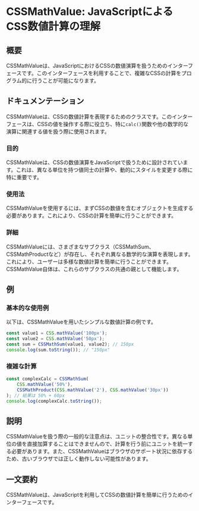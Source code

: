 <!--
Meta Description: # CSSMathValue: JavaScriptによるCSS数値計算の理解 ## 概要 CSSMathValueは、JavaScriptにおけるCSSの数値演算を扱うためのインターフェースです。このインターフェースを利用することで、複雑なCSSの計算をプログラム的に行うことが可能になります。 #...
Meta Keywords: css, mathvalue, cssmathvalueは, const, cssmathsum
-->

# CSSMathValue: JavaScriptによるCSS数値計算の理解

## 概要
CSSMathValueは、JavaScriptにおけるCSSの数値演算を扱うためのインターフェースです。このインターフェースを利用することで、複雑なCSSの計算をプログラム的に行うことが可能になります。

## ドキュメンテーション
CSSMathValueは、CSSの数値計算を表現するためのクラスです。このインターフェースは、CSSの値を操作する際に役立ち、特に`calc()`関数や他の数学的な演算に関連する値を扱う際に使用されます。

### 目的
CSSMathValueは、CSSの数値演算をJavaScriptで扱うために設計されています。これは、異なる単位を持つ値同士の計算や、動的にスタイルを変更する際に特に重要です。

### 使用法
CSSMathValueを使用するには、まずCSSの数値を含むオブジェクトを生成する必要があります。これにより、CSSの計算を簡単に行うことができます。

### 詳細
CSSMathValueには、さまざまなサブクラス（CSSMathSum、CSSMathProductなど）が存在し、それぞれ異なる数学的な演算を表現します。これにより、ユーザーは多様な数値計算を簡単に行うことができます。CSSMathValue自体は、これらのサブクラスの共通の親として機能します。

## 例
### 基本的な使用例
以下は、CSSMathValueを用いたシンプルな数値計算の例です。

```javascript
const value1 = CSS.mathValue('100px');
const value2 = CSS.mathValue('50px');
const sum = CSSMathSum(value1, value2); // 150px
console.log(sum.toString()); // "150px"
```

### 複雑な計算
```javascript
const complexCalc = CSSMathSum(
    CSS.mathValue('50%'),
    CSSMathProduct(CSS.mathValue('2'), CSS.mathValue('30px'))
); // 結果は 50% + 60px
console.log(complexCalc.toString());
```

## 説明
CSSMathValueを扱う際の一般的な注意点は、ユニットの整合性です。異なる単位の値を直接加算することはできませんので、計算を行う前にユニットを統一する必要があります。また、CSSMathValueはブラウザのサポート状況に依存するため、古いブラウザでは正しく動作しない可能性があります。

## 一文要約
CSSMathValueは、JavaScriptを利用してCSSの数値計算を簡単に行うためのインターフェースです。